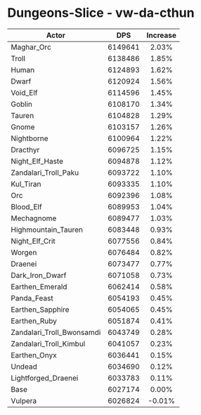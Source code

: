 # Dungeons-Slice - vw-da-cthun
| Actor | DPS | Increase |
|---|:---:|:---:|
|Maghar_Orc|6149641|2.03%|
|Troll|6138486|1.85%|
|Human|6124893|1.62%|
|Dwarf|6120924|1.56%|
|Void_Elf|6114596|1.45%|
|Goblin|6108170|1.34%|
|Tauren|6104828|1.29%|
|Gnome|6103157|1.26%|
|Nightborne|6100964|1.22%|
|Dracthyr|6096725|1.15%|
|Night_Elf_Haste|6094878|1.12%|
|Zandalari_Troll_Paku|6093722|1.10%|
|Kul_Tiran|6093335|1.10%|
|Orc|6092396|1.08%|
|Blood_Elf|6089953|1.04%|
|Mechagnome|6089477|1.03%|
|Highmountain_Tauren|6083448|0.93%|
|Night_Elf_Crit|6077556|0.84%|
|Worgen|6076484|0.82%|
|Draenei|6073477|0.77%|
|Dark_Iron_Dwarf|6071058|0.73%|
|Earthen_Emerald|6062414|0.58%|
|Panda_Feast|6054193|0.45%|
|Earthen_Sapphire|6054065|0.45%|
|Earthen_Ruby|6051874|0.41%|
|Zandalari_Troll_Bwonsamdi|6043749|0.28%|
|Zandalari_Troll_Kimbul|6041057|0.23%|
|Earthen_Onyx|6036441|0.15%|
|Undead|6034690|0.12%|
|Lightforged_Draenei|6033783|0.11%|
|Base|6027174|0.00%|
|Vulpera|6026824|-0.01%|
